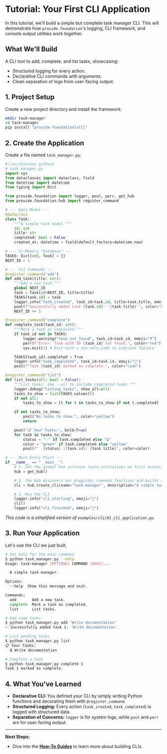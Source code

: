 # Tutorial: Your First CLI Application

In this tutorial, we'll build a simple but complete task manager CLI. This will demonstrate how `provide.foundation`'s logging, CLI framework, and console output utilities work together.

## What We'll Build

A CLI tool to add, complete, and list tasks, showcasing:
- Structured logging for every action.
- Declarative CLI commands with arguments.
- Clean separation of logs from user-facing output.

## 1. Project Setup

Create a new project directory and install the framework.

```bash
mkdir task-manager
cd task-manager
pip install "provide-foundation[all]"
```

## 2. Create the Application

Create a file named `task_manager.py`:

```python
#!/usr/bin/env python3
# task_manager.py
import sys
from dataclasses import dataclass, field
from datetime import datetime
from typing import Dict

from provide.foundation import logger, pout, perr, get_hub
from provide.foundation.hub import register_command

# --- Data Model ---
@dataclass
class Task:
    """A simple task model."""
    id: int
    title: str
    completed: bool = False
    created_at: datetime = field(default_factory=datetime.now)

# --- In-Memory "Database" ---
TASKS: Dict[int, Task] = {}
NEXT_ID = 1

# --- CLI Commands ---
@register_command("add")
def add_task(title: str):
    """Add a new task."""
    global NEXT_ID
    task = Task(id=NEXT_ID, title=title)
    TASKS[task.id] = task
    logger.info("task_created", task_id=task.id, title=task.title, emoji="✅")
    pout(f"Successfully added task {task.id}: '{task.title}'", color="green")
    NEXT_ID += 1

@register_command("complete")
def complete_task(task_id: int):
    """Mark a task as completed."""
    if task_id not in TASKS:
        logger.warning("task_not_found", task_id=task_id, emoji="❓")
        perr(f"Error: Task with ID {task_id} not found.", color="red")
        sys.exit(1) # Exit with a non-zero code to indicate failure

    TASKS[task_id].completed = True
    logger.info("task_completed", task_id=task.id, emoji="🎉")
    pout(f"Task {task_id} marked as complete.", color="cyan")

@register_command("list")
def list_tasks(all: bool = False):
    """List tasks. Use --all to include completed tasks."""
    logger.debug("listing_tasks", show_all=all)
    tasks_to_show = list(TASKS.values())
    if not all:
        tasks_to_show = [t for t in tasks_to_show if not t.completed]

    if not tasks_to_show:
        pout("No tasks to show.", color="yellow")
        return

    pout("📋 Your Tasks:", bold=True)
    for task in tasks_to_show:
        status = "✅" if task.completed else "⏳"
        color = "green" if task.completed else "yellow"
        pout(f"  {status} [{task.id}] {task.title}", color=color)

# --- Main Entry Point ---
if __name__ == "__main__":
    # 1. Get the global Hub instance (auto-initializes on first access)
    hub = get_hub()

    # 2. The Hub discovers our @register_command functions and builds a CLI
    cli = hub.create_cli(name="task-manager", description="A simple task manager.")

    # 3. Run the CLI
    logger.info("cli_starting", emoji="🚀")
    cli()
    logger.info("cli_finished", emoji="🏁")
```
*This code is a simplified version of `examples/cli/01_cli_application.py`.*

## 3. Run Your Application

Let's use the CLI we just built.

```bash
# Get help for the main command
$ python task_manager.py --help
Usage: task-manager [OPTIONS] COMMAND [ARGS]...

  A simple task manager.

Options:
  --help  Show this message and exit.

Commands:
  add       Add a new task.
  complete  Mark a task as completed.
  list      List tasks.

# Add some tasks
$ python task_manager.py add "Write documentation"
✅ Successfully added task 1: 'Write documentation'

# List pending tasks
$ python task_manager.py list
📋 Your Tasks:
  ⏳ Write documentation

# Complete a task
$ python task_manager.py complete 1
Task 1 marked as complete.
```

## 4. What You've Learned

-   **Declarative CLI:** You defined your CLI by simply writing Python functions and decorating them with `@register_command`.
-   **Structured Logging:** Every action (`task_created`, `task_completed`) is logged with structured data.
-   **Separation of Concerns:** `logger` is for system logs, while `pout` and `perr` are for user-facing output.

---

**Next Steps:**
- Dive into the **[How-To Guides](../how-to-guides/cli/commands/)** to learn more about building CLIs.
